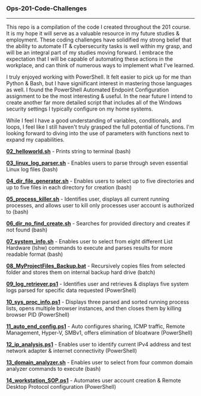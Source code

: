 ### **Ops-201-Code-Challenges**
---------------------------------------------------

This repo is a compilation of the code I created throughout the 201 course. It is my hope it will serve as a valuable resource in my future studies & employment. These coding challenges have solidified my strong belief that the ability to automate IT & cybersecurity tasks is well within my grasp, and will be an integral part of my studies moving forward. I embrace the expectation that I will be capable of automating these actions in the workplace, and can think of numerous ways to implement what I've learned.

I truly enjoyed working with PowerShell. It felt easier to pick up for me than Python & Bash, but I have signiificant interest in mastering those languages as well. I found the PowerShell Automated Endpoint Configuration assignment to be the most interesting & useful. In the near future I intend to create another far more detailed script that includes all of the Windows security settings I typically configure on my home systems.

While I feel I have a good understanding of variables, conditionals, and loops, I feel like I still haven't truly grasped the full potential of functions. I'm looking forward to diving into the use of parameters with functions next to expand my capabilities.

**[02_helloworld.sh](https://github.com/RobG-11/Ops201-Code-Challenges/blob/main/02_helloworld.sh)** - Prints string to terminal (bash)

**[03_linux_log_parser.sh](https://github.com/RobG-11/Ops201-Code-Challenges/blob/main/03_linux_log_parser.sh)** - Enables users to parse through seven essential Linux log files (bash)

**[04_dir_file_generator.sh](https://github.com/RobG-11/Ops201-Code-Challenges/blob/main/04_dir_file_generator.sh)** - Enables users to select up to five directories and up to five files in each directory for creation (bash)

**[05_process_killer.sh](https://github.com/RobG-11/Ops201-Code-Challenges/blob/main/05_process_killer.sh)** - Identifies user, displays all current running processes, and allows user to kill only processes user account is authorized to (bash)

**[06_dir_no_find_create.sh](https://github.com/RobG-11/Ops201-Code-Challenges/blob/main/06_dir_no_find_create.sh)** - Searches for provided directory and creates if not found (bash)

**[07_system_info.sh](https://github.com/RobG-11/Ops201-Code-Challenges/blob/main/07_system_info.sh)** - Enables user to select from eight different List Hardware (lshw) commands to execute and parses results for more readable format (bash)

**[08_MyProjectFiles_Backup.bat](https://github.com/RobG-11/Ops201-Code-Challenges/blob/main/08_MyProjectFiles_Backup.bat)** - Recursively copies files from selected folder and stores them on internal backup hard drive (batch)

**[09_log_retriever.ps1](https://github.com/RobG-11/Ops201-Code-Challenges/blob/main/09_log_retriever.ps1)** - Identifies user and retrieves & displays five system logs parsed for specific data requested (PowerShell)

**[10_sys_proc_info.ps1](https://github.com/RobG-11/Ops201-Code-Challenges/blob/main/10_sys_proc_info.ps1)** - Displays three parsed and sorted running process lists, opens multiple browser instances, and then closes them by killing browser PID (PowerShell)

**[11_auto_end_config.ps1](https://github.com/RobG-11/Ops201-Code-Challenges/blob/main/11_auto_end_config.ps1)** - Auto configures sharing, ICMP traffic, Remote Management, Hyper-V, SMBv1, offers elimination of bloatware (PowerShell)

**[12_ip_analysis.ps1](https://github.com/RobG-11/Ops201-Code-Challenges/blob/main/12_ip_analysis.ps1)** - Enables user to identify current IPv4 address and test network adapter & internet connectivity (PowerShell)

**[13_domain_analyzer.sh](https://github.com/RobG-11/Ops201-Code-Challenges/blob/main/13_domain_analyzer.sh)** - Enables user to select from four common domain analyzer commands to execute (bash)

**[14_workstation_SOP.ps1](https://github.com/RobG-11/Ops201-Code-Challenges/blob/main/14_workstation_SOP.ps1)** - Automates user account creation & Remote Desktop Protocol configuration (PowerShell)



